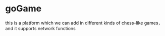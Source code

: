 # goGame
this is a platform which we can add in different kinds of chess-like games，and it supports network functions
